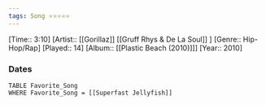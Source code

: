 ```yaml
---
tags: Song ⭐⭐⭐⭐⭐ 
---
```

[Time:: 3:10]
[Artist:: [[Gorillaz]] [[Gruff Rhys & De La Soul]] ]
[Genre:: Hip-Hop/Rap]
[Played:: 14]
[Album:: [[Plastic Beach (2010)]]]
[Year:: 2010]
### Dates
````dataview
TABLE Favorite_Song
WHERE Favorite_Song = [[Superfast Jellyfish]]
````